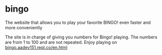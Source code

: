 # bingo
The website that allows you to play your favorite BINGO! even faster and more conveniently

The site is in charge of giving you numbers for Bingo! playing. The numbers are from 1 to 100 and are not repeated. Enjoy playing on [bingo.aadev151.repl.co/en.html](bingo.aadev151.repl.co/en.html)
